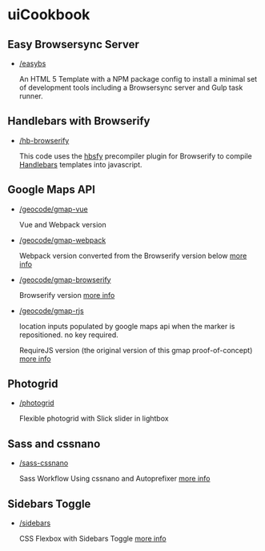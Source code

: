 # uiCookbook

## Easy Browsersync Server

*   [/easybs](/easybs)

    An HTML 5 Template with a NPM package config to install a minimal set of development tools including a Browsersync server and Gulp task runner.

## Handlebars with Browserify

*   [/hb-browserify](/hb-browserify)

	This code uses the [hbsfy](https://github.com/epeli/node-hbsfy) precompiler plugin for Browserify to compile [Handlebars](http://handlebarsjs.com/) templates into javascript.

## Google Maps API

* 	[/geocode/gmap-vue](/geocode/gmap-vue)

	Vue and Webpack version

* 	[/geocode/gmap-webpack](/geocode/gmap-webpack)

	Webpack version converted from the Browserify version below
    [more info](http://jimfrenette.com/2017/03/google-maps-api-with-webpack/ "Blog post")

* 	[/geocode/gmap-browserify](/geocode/gmap-browserify)

	Browserify version [more info](http://jimfrenette.com/2016/03/google-maps-api-with-browserify/ "Blog post")

* 	[/geocode/gmap-rjs](/geocode/gmap-rjs)

    location inputs populated by google maps api when the marker is repositioned. no key required.

    RequireJS version (the original version of this gmap proof-of-concept)
	[more info](http://jimfrenette.com/2015/11/googlemap-requirejs/ "Blog post")

## Photogrid

*	[/photogrid](/photogrid)

	Flexible photogrid with Slick slider in lightbox

## Sass and cssnano

*	[/sass-cssnano](/sass-cssnano)

    Sass Workflow Using cssnano and Autoprefixer [more info](http://jimfrenette.com/2018/01/webpack-3-sass-cssnano-autoprefixer-workflow-2/ "Blog post")


## Sidebars Toggle

*	[/sidebars](/sidebars)

    CSS Flexbox with Sidebars Toggle [more info](https://jimfrenette.com/2018/09/css-flexbox-with-sidebars-toggle/ "Blog post")
